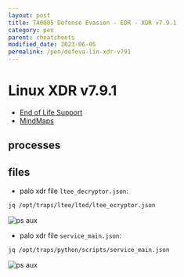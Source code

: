 ```yaml
---
layout: post
title: TA0005 Defense Evasion - EDR - XDR v7.9.1
category: pen
parent: cheatsheets
modified_date: 2023-06-05
permalink: /pen/defeva-lin-xdr-v791
---
```


# Linux XDR v7.9.1

<!-- vscode-markdown-toc -->
* [End of Life Support](#EndofLifeSupport)
* [MindMaps](#MindMaps)

<!-- vscode-markdown-toc-config
	numbering=false
	autoSave=true
	/vscode-markdown-toc-config -->
<!-- /vscode-markdown-toc -->

## processes

## files

* palo xdr file ```ltee_decryptor.json```:
```bash
jq /opt/traps/ltee/lted/ltee_ecryptor.json
```
![ps aux](/assets/images/xdr-file-ltee_decryptor.json.png)

* palo xdr file ```service_main.json```:
```bash
jq /opt/traps/python/scripts/service_main.json
```
![ps aux](/assets/images/xdr-file-services.json.png)